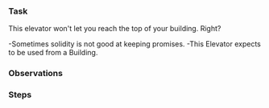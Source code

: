 ### Task
This elevator won't let you reach the top of your building. Right?

-Sometimes solidity is not good at keeping promises.
-This Elevator expects to be used from a Building.
### Observations 

### Steps 

